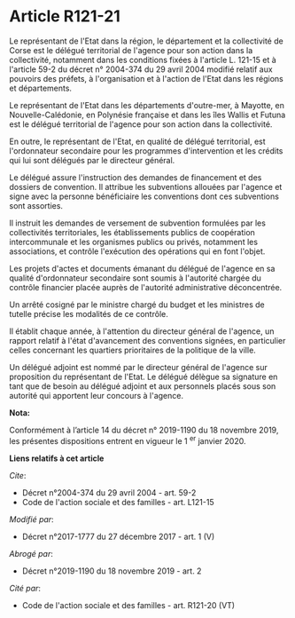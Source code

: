 # Article R121-21

Le représentant de l'Etat dans la région, le département et la   collectivité de Corse est le délégué territorial de l'agence
pour son action dans la collectivité, notamment dans les conditions fixées à l'article L. 121-15 et à l'article 59-2 du
décret n° 2004-374 du 29 avril 2004 modifié relatif aux pouvoirs des préfets, à l'organisation et à l'action de l'Etat dans
les régions et départements. 

Le représentant de l'Etat dans les départements d'outre-mer, à Mayotte, en Nouvelle-Calédonie, en Polynésie française et dans
les îles Wallis et Futuna est le délégué territorial de l'agence pour son action dans la collectivité. 

En outre, le représentant de l'Etat, en qualité de délégué territorial, est l'ordonnateur secondaire pour les programmes
d'intervention et les crédits qui lui sont délégués par le directeur général. 

Le délégué assure l'instruction des demandes de financement et des dossiers de convention. Il attribue les subventions
allouées par l'agence et signe avec la personne bénéficiaire les conventions dont ces subventions sont assorties. 

Il instruit les demandes de versement de subvention formulées par les collectivités territoriales, les établissements publics
de coopération intercommunale et les organismes publics ou privés, notamment les associations, et contrôle l'exécution des
opérations qui en font l'objet. 

Les projets d'actes et documents émanant du délégué de l'agence en sa qualité d'ordonnateur secondaire sont soumis à
l'autorité chargée du contrôle financier placée auprès de l'autorité administrative déconcentrée. 

Un arrêté cosigné par le ministre chargé du budget et les ministres de tutelle précise les modalités de ce contrôle. 

Il établit chaque année, à l'attention du directeur général de l'agence, un rapport relatif à l'état d'avancement des
conventions signées, en particulier celles concernant les quartiers prioritaires de la politique de la ville. 

Un délégué adjoint est nommé par le directeur général de l'agence sur proposition du représentant de l'Etat. Le délégué
délègue sa signature en tant que de besoin au délégué adjoint et aux personnels placés sous son autorité qui apportent leur
concours à l'agence.

**Nota:**

Conformément à l’article 14 du décret n° 2019-1190 du 18 novembre 2019, les présentes dispositions entrent en vigueur le 1
  <sup>er</sup> janvier 2020.

**Liens relatifs à cet article**

_Cite_:

  - Décret n°2004-374 du 29 avril 2004 - art. 59-2
  - Code de l'action sociale et des familles - art. L121-15

_Modifié par_:

  - Décret n°2017-1777 du 27 décembre 2017 - art. 1 (V)

_Abrogé par_:

  - Décret n°2019-1190 du 18 novembre 2019 - art. 2

_Cité par_:

  - Code de l'action sociale et des familles - art. R121-20 (VT)
